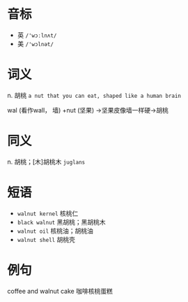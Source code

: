 # 音标

- 英 `/'wɔːlnʌt/`
- 美 `/'wɔlnət/`

# 词义

n. 胡桃
`a nut that you can eat, shaped like a human brain`



wal (看作wall， 墙) +nut (坚果) →坚果皮像墙一样硬→胡桃

# 同义

n. 胡桃；[木]胡桃木
`juglans`

# 短语

- `walnut kernel` 核桃仁
- `black walnut` 黑胡桃；黑胡桃木
- `walnut oil` 核桃油；胡桃油
- `walnut shell` 胡桃壳

# 例句

coffee and walnut cake
咖啡核桃蛋糕


